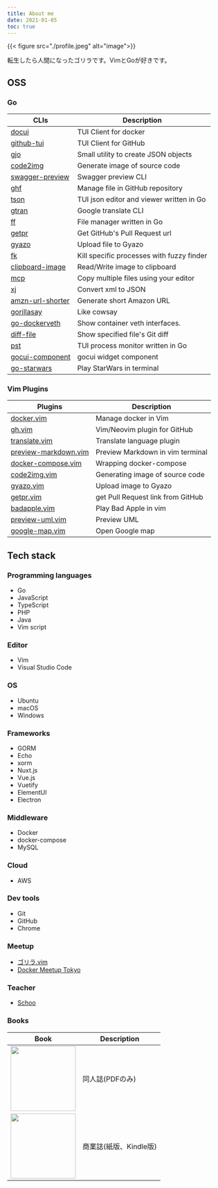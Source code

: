 ```yaml
---
title: About me
date: 2021-01-05
toc: true
---
```


{{< figure src="./profile.jpeg" alt="image">}}

転生したら人間になったゴリラです。VimとGoが好きです。

## OSS

### Go
| CLIs                                                              | Description                               |
|-------------------------------------------------------------------|-------------------------------------------|
| [docui](https://github.com/skanehira/docui)                       | TUI Client for docker                     |
| [github-tui](https://github.com/skanehira/github-tui)             | TUI Client for GitHub                     |
| [gjo](https://github.com/skanehira/gjo)                           | Small utility to create JSON objects      |
| [code2img](https://github.com/skanehira/code2img)                 | Generate image of source code             |
| [swagger-preview](https://github.com/skanehira/swagger-preview)   | Swagger preview CLI                       |
| [ghf](https://github.com/skanehira/ghf)                           | Manage file in GitHub repository          |
| [tson](https://github.com/skanehira/tson)                         | TUI json editor and viewer written in Go  |
| [gtran](https://github.com/skanehira/gtran)                       | Google translate CLI                      |
| [ff](https://github.com/skanehira/ff)                             | File manager written in Go                |
| [getpr](https://github.com/skanehira/getpr)                       | Get GitHub's Pull Request url             |
| [gyazo](https://github.com/skanehira/gyazo)                       | Upload file to Gyazo                      |
| [fk](https://github.com/skanehira/fk)                             | Kill specific processes with fuzzy finder |
| [clipboard-image](https://github.com/skanehira/clipboard-image)   | Read/Write image to clipboard             |
| [mcp](https://github.com/skanehira/mcp)                           | Copy multiple files using your editor     |
| [xj](https://github.com/skanehira/xj)                             | Convert xml to JSON                       |
| [amzn-url-shorter](https://github.com/skanehira/amzn-url-shorter) | Generate short Amazon URL                 |
| [gorillasay](https://github.com/skanehira/gorillasay)             | Like cowsay                               |
| [go-dockerveth](https://github.com/skanehira/go-dockerveth)       | Show container veth interfaces.           |
| [diff-file](https://github.com/skanehira/diff-file)               | Show specified file's Git diff            |
| [pst](https://github.com/skanehira/pst)                           | TUI process monitor written in Go         |
| [gocui-component](https://github.com/skanehira/gocui-component)   | gocui widget component                    |
| [go-starwars](https://github.com/skanehira/go-starwars)           | Play StarWars in terminal                 |


### Vim Plugins

| Plugins                                                                   | Description                       |
|---------------------------------------------------------------------------|-----------------------------------|
| [docker.vim](https://github.com/skanehira/docker.vim)                     | Manage docker in Vim              |
| [gh.vim](https://github.com/skanehira/gh.vim)                             | Vim/Neovim plugin for GitHub      |
| [translate.vim](https://github.com/skanehira/translate.vim)               | Translate language plugin         |
| [preview-markdown.vim](https://github.com/skanehira/preview-markdown.vim) | Preview Markdown in vim terminal  |
| [docker-compose.vim](https://github.com/skanehira/docker-compose.vim)     | Wrapping docker-compose           |
| [code2img.vim](https://github.com/skanehira/code2img.vim)                 | Generating image of source code  |
| [gyazo.vim](https://github.com/skanehira/gyazo.vim)                       | Upload image to Gyazo             |
| [getpr.vim](https://github.com/skanehira/getpr.vim)                       | get Pull Request link from GitHub |
| [badapple.vim](skanehira/badapple.vim)                                    | Play Bad Apple in vim             |
| [preview-uml.vim](https://github.com/skanehira/preview-uml.vim)           | Preview UML                       |
| [google-map.vim](https://github.com/skanehira/google-map.vim)             | Open Google map                   |


## Tech stack
### Programming languages
- Go
- JavaScript
- TypeScript
- PHP
- Java
- Vim script

### Editor
- Vim
- Visual Studio Code

### OS
- Ubuntu
- macOS
- Windows

### Frameworks
- GORM
- Echo
- xorm
- Nuxt.js
- Vue.js
- Vuetify
- ElementUI
- Electron

### Middleware
- Docker
- docker-compose
- MySQL

### Cloud
- AWS

### Dev tools
- Git
- GitHub
- Chrome

### Meetup
- [ゴリラ.vim](https://gorillavim.connpass.com/)
- [Docker Meetup Tokyo](https://dockerjp.connpass.com/)

### Teacher
- [Schoo](https://schoo.jp/teacher/2869)

### Books

| Book                                                                                                                                                                                                                      | Description            |
|---------------------------------------------------------------------------------------------------------------------------------------------------------------------------------------------------------------------------|------------------------|
| <a href="https://gorilla0513.booth.pm/items/1513974" target="_blank"><img src="https://s2.booth.pm/dd220c7f-3883-4e61-92ee-9de29d0c71ea/i/1513974/494aba9c-ee50-444a-8261-66a07ad44d89_base_resized.jpg" width=150 /></a> | 同人誌(PDFのみ)        |
| <a href="https://nextpublishing.jp/book/11839.html" target="_blank"><img src="https://nextpublishing.jp/wp-content/uploads/2020/05/N01186.jpg" width=150 /></a>                                                           | 商業誌(紙版、Kindle版) |





